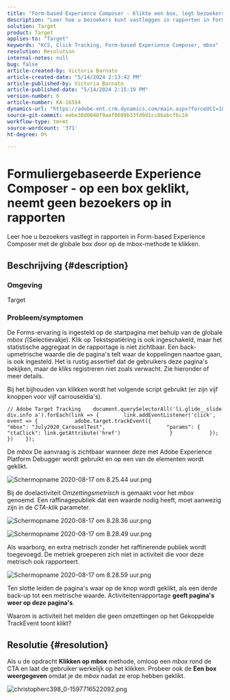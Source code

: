 ```yaml
---
title: "Form-based Experience Composer - Klikte een box, legt bezoekers niet vast in rapporten"
description: "Leer hoe u bezoekers kunt vastleggen in rapporten in Form-based Experience Composer met behulp van het globale mbox door op de mbox-methode te klikken."
solution: Target
product: Target
applies-to: "Target"
keywords: "KCS, Click Tracking, Form-based Experience Composer, mbox"
resolution: Resolution
internal-notes: null
bug: false
article-created-by: Victoria Barnato
article-created-date: "5/14/2024 2:13:42 PM"
article-published-by: Victoria Barnato
article-published-date: "5/14/2024 2:15:19 PM"
version-number: 6
article-number: KA-16594
dynamics-url: "https://adobe-ent.crm.dynamics.com/main.aspx?forceUCI=1&pagetype=entityrecord&etn=knowledgearticle&id=a76a9b28-fc11-ef11-9f8a-6045bd0201f5"
source-git-commit: eebe38d0048f9aef0609b33fd9d1cc8babcf6c24
workflow-type: tm+mt
source-wordcount: '371'
ht-degree: 0%

---
```


# Formuliergebaseerde Experience Composer - op een box geklikt, neemt geen bezoekers op in rapporten


Leer hoe u bezoekers vastlegt in rapporten in Form-based Experience Composer met de globale box door op de mbox-methode te klikken.

## Beschrijving {#description}


### <b>Omgeving</b>

Target

### <b>Probleem/symptomen</b>

De Forms-ervaring is ingesteld op de startpagina met behulp van de globale *mbox (*(Selectievakje). Klik op Tekstspatiëring is ook ingeschakeld, maar het statistische aggregaat in de rapportage is niet zichtbaar. Een back-upmetrische waarde die de pagina&#39;s telt waar de koppelingen naartoe gaan, is ook ingesteld. Het is rustig assertief dat de gebruikers deze pagina&#39;s bekijken, maar de kliks registreren niet zoals verwacht. Zie hieronder of meer details.



Bij het bijhouden van klikken wordt het volgende script gebruikt (er zijn vijf knoppen voor vijf carrouseldia&#39;s).




```
// Adobe Target Tracking    document.querySelectorAll('li.glide__slide div.info a').forEach(link => {        link.addEventListener('click', event => {            adobe.target.trackEvent({                    "mbox": "July2020_CarouselTest",                    "params": {                    "ctaClick": link.getAttribute('href')                }            });        })    });
```




De *mbox* De aanvraag is zichtbaar wanneer deze met Adobe Experience Platform Debugger wordt gebruikt en op een van de elementen wordt geklikt.



![Schermopname 2020-08-17 om 8.25.44 uur.png](https://experienceleaguecommunities.adobe.com/t5/image/serverpage/image-id/26222i8EFBFA8432501D9E/image-size/medium?v=1.0&amp;amp;px=400 "Schermopname 2020-08-17 om 8.25.44 uur.png")



Bij de doelactiviteit *Omzettingsmetrisch* is gemaakt voor het *mbox* genoemd. Een raffinagepubliek dat een waarde nodig heeft, moet aanwezig zijn in de *CTA-klik* parameter.



![Schermopname 2020-08-17 om 8.28.36 uur.png](https://experienceleaguecommunities.adobe.com/t5/image/serverpage/image-id/26225i9E8B86819537BB25/image-size/medium?v=1.0&amp;amp;px=400 "Schermopname 2020-08-17 om 8.28.36 uur.png")

![Schermopname 2020-08-17 om 8.28.49 uur.png](https://experienceleaguecommunities.adobe.com/t5/image/serverpage/image-id/26223i6D9AAA0A81236A58/image-size/medium?v=1.0&amp;amp;px=400 "Schermopname 2020-08-17 om 8.28.49 uur.png")



Als waarborg, en extra metrisch zonder het raffinerende publiek wordt toegevoegd. De metriek groeperen zich niet in activiteit die voor deze metrisch ook rapporteert.



![Schermopname 2020-08-17 om 8.28.59 uur.png](https://experienceleaguecommunities.adobe.com/t5/image/serverpage/image-id/26224iFF036B11B2E932FC/image-size/medium?v=1.0&amp;amp;px=400 "Schermopname 2020-08-17 om 8.28.59 uur.png")



Ten slotte leiden de pagina&#39;s waar op de knop wordt geklikt, als een derde back-up tot een metrische waarde. Activiteitenrapportage <b>geeft pagina&#39;s weer op deze pagina&#39;s</b>.



Waarom is activiteit het melden die geen omzettingen op het Gekoppelde TrackEvent toont klikt?


## Resolutie {#resolution}


Als u de opdracht <b>Klikken op mbox</b> methode, omloop een *mbox* rond de CTA en laat de gebruiker werkelijk op het klikken. Probeer ook de <b>Een box weergegeven</b> omdat je de *mbox* nadat ze erop hebben geklikt.



![christopherc398_0-1597716522092.png](https://experienceleaguecommunities.adobe.com/t5/image/serverpage/image-id/26237i01409F8DF7D2F948/image-size/medium?v=1.0&amp;amp;px=400)


